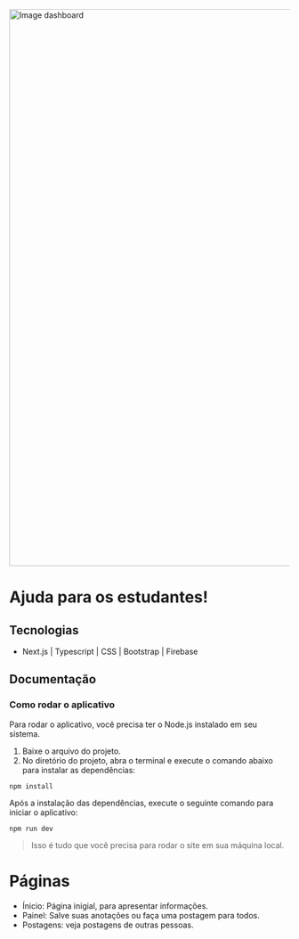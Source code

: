 <img src="https://i.ibb.co/hmTHJ8r/Captura-de-tela-2024-07-31-205843.png" width="1000" alt="Image dashboard" />

# Ajuda para os estudantes!

## Tecnologias
- Next.js | Typescript | CSS | Bootstrap | Firebase

## Documentação
### Como rodar o aplicativo
Para rodar o aplicativo, você precisa ter o Node.js instalado em seu sistema.

1. Baixe o arquivo do projeto.
2. No diretório do projeto, abra o terminal e execute o comando abaixo para instalar as dependências:
```
npm install
```

Após a instalação das dependências, execute o seguinte comando para iniciar o aplicativo:
```
npm run dev
```
> Isso é tudo que você precisa para rodar o site em sua máquina local.

# Páginas

- Ínicio: Página inigial, para apresentar informações.
- Painel: Salve suas anotações ou faça uma postagem para todos.
- Postagens: veja postagens de outras pessoas.

